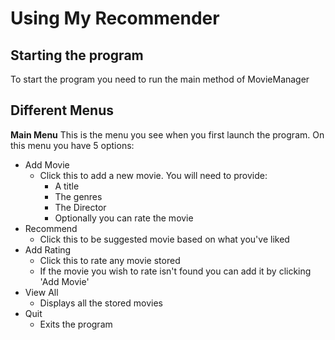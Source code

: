 # Using My Recommender

## Starting the program
To start the program you need to run the main method of MovieManager

## Different Menus

**Main Menu**
This is the menu you see when you first launch the program.
On this menu you have 5 options:
* Add Movie
  * Click this to add a new movie. You will need to provide:
    * A title
    * The genres 
    * The Director
    * Optionally you can rate the movie
* Recommend
  * Click this to be suggested movie based on what you've liked
* Add Rating
  * Click this to rate any movie stored
  * If the movie you wish to rate isn't found you can add it by clicking 'Add Movie'
* View All
  * Displays all the stored movies
* Quit
  * Exits the program
